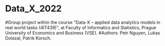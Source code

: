 # Data_X_2022
#Group project within the course "Data-X – applied data analytics models in real world tasks (4IT439)", at Faculty of Informatics and Statistics, Prague University of Economics and Business (VSE).
#Authors: Petr Nguyen, Lukas Dolezal, Patrik Korsch.
